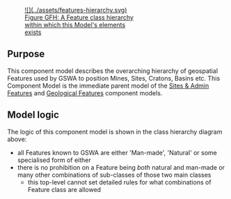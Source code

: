 <a href="../../assets/features-hierarchy.svg">
<figure id="figure-bh" markdown style="width:50%">
  ![](../assets/features-hierarchy.svg)
  <figcaption>Figure GFH: A Feature class hierarchy within which this Model's elements exists</figcaption>
</figure>
</a>

## Purpose 

This component model describes the overarching hierarchy of geospatial Features used by GSWA to position Mines, Sites, Cratons, Basins etc. This Component Model is the immediate parent model of the [Sites & Admin Features](sites-admin.md) and [Geological Features](geo-features.md) component models.

## Model logic

The logic of this component model is shown in the class hierarchy diagram above:

* all Features known to GSWA are either 'Man-made', 'Natural' or some specialised form of either 
* there is no prohibition on a Feature being _both_ natural and man-made or many other combinations of sub-classes of those two main classes
    * this top-level cannot set detailed rules for what combinations of Feature class are allowed

